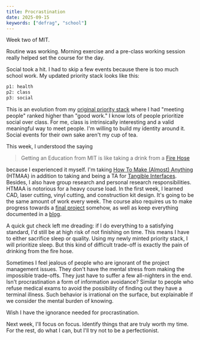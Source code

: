 ```yaml
---
title: Procrastination
date: 2025-09-15
keywords: ["defrag", "school"]
---
```


Week two of MIT.

Routine was working. Morning exercise and a pre-class working session really helped set the course for the day.

Social took a hit. I had to skip a few events because there is too much school work. My updated priority stack looks like this:

```txt
p1: health
p2: class
p3: social
```

This is an evolution from my [original priority stack](./20250906-defragmentation.md) where I had "meeting people" ranked higher than "good work." I know lots of people prioritize social over class. For me, class is intrinsically interesting and a valid meaningful way to meet people. I'm willing to build my identity around it. Social events for their own sake aren't my cup of tea.

This week, I understood the saying

> Getting an Education from MIT is like taking a drink from a [Fire Hose](https://hacks.mit.edu/Hacks/by_year/1991/fire_hydrant/)

because I experienced it myself. I'm taking [How To Make (Almost) Anything](https://fab.cba.mit.edu/classes/MAS.863/) (HTMAA) in addition to taking and being a TA for [Tangible Interfaces](https://www.media.mit.edu/courses/MAS834-2025/). Besides, I also have group research and personal research responsibilities. HTMAA is notorious for a heavy course load. In the first week, I learned CAD, laser cutting, vinyl cutting, and construction kit design. It's going to be the same amount of work every week. The course also requires us to make progress towards a [final project](https://fab.cba.mit.edu/classes/863.25/people/SunChuanqi/posts/week-1-getting-started/) somehow, as well as keep everything documented in a [blog](https://fab.cba.mit.edu/classes/863.25/people/SunChuanqi/).

A quick gut check left me dreading: if I do everything to a satisfying standard, I'd still be at high risk of not finishing on time. This means I have to either sacrifice sleep or quality. Using my newly minted priority stack, I will prioritize sleep. But this kind of difficult trade-off is exactly the pain of drinking from the fire hose.

Sometimes I feel jealous of people who are ignorant of the project management issues. They don't have the mental stress from making the impossible trade-offs. They just have to suffer a few all-nighters in the end. Isn't procrastination a form of information avoidance? Similar to people who refuse medical exams to avoid the possibility of finding out they have a terminal illness. Such behavior is irrational on the surface, but explainable if we consider the mental burden of knowing.

Wish I have the ignorance needed for procrastination.

Next week, I'll focus on focus. Identify things that are truly worth my time. For the rest, do what I can, but I'll try not to be a perfectionist.
